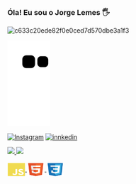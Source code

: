 ### Óla! Eu sou o Jorge Lemes 🖐️

![c633c20ede82f0e0ced7d570dbe3a1f3](https://user-images.githubusercontent.com/70382532/138322189-2db8df52-9dcb-40a0-88a8-c365466bd33d.gif)

![Snake animation](https://github.com/rafaballerini/rafaballerini/blob/output/github-contribution-grid-snake.svg)


[![Instagram](https://img.shields.io/badge/Instagram-E4405F?style=for-the-badge&logo=instagram&logoColor=white)](https://instagram.com/3l3m3nt_85)   [![innkedin](https://img.shields.io/badge/LinkedIn-0077B5?style=for-the-badge&logo=linkedin&logoColor=white)](https://www.linkedin.com/in/jorge-lemes-06a742178/)



 <div>
  <a href="https://github.com/Jorgelemes">
  <img height="140em" src="https://github-readme-stats.vercel.app/api?          username=Jorgelemes&show_icons=true&theme=highcontrast&include_all_commits=true&count_private=true"/>
  <img height="140em" src="https://github-readme-stats.vercel.app/api/top-langs/?username=Jorgelemes&layout=compact&langs_count=16&theme=highcontrast"/>
</div>

<div style="display: inline_block"><br>
  <img align="center" alt="jorge-Js" height="30" width="40" src="https://raw.githubusercontent.com/devicons/devicon/master/icons/javascript/javascript-plain.svg">
  <img align="center" alt="jorge-HTML" height="30" width="40" src="https://raw.githubusercontent.com/devicons/devicon/master/icons/html5/html5-original.svg">
  <img align="center" alt="jorge-CSS" height="30" width="40" src="https://raw.githubusercontent.com/devicons/devicon/master/icons/css3/css3-original.svg">
</div>
  
  
  
 
  
